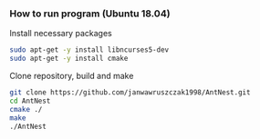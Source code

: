 ### How to run program (Ubuntu 18.04)

Install necessary packages

```bash
sudo apt-get -y install libncurses5-dev
sudo apt-get -y install cmake
```

Clone repository, build and make

```bash
git clone https://github.com/janwawruszczak1998/AntNest.git
cd AntNest
cmake ./
make
./AntNest
```


